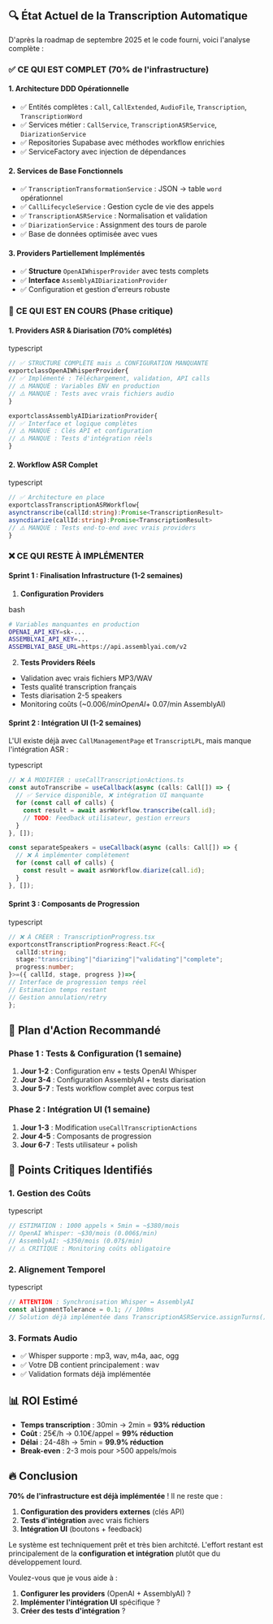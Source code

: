 ## 🔍 **État Actuel de la Transcription Automatique**

D'après la roadmap de septembre 2025 et le code fourni, voici l'analyse complète :

### ✅ **CE QUI EST COMPLET (70% de l'infrastructure)**

#### 1. **Architecture DDD Opérationnelle**

- ✅ Entités complètes : `Call`, `CallExtended`, `AudioFile`, `Transcription`, `TranscriptionWord`
- ✅ Services métier : `CallService`, `TranscriptionASRService`, `DiarizationService`
- ✅ Repositories Supabase avec méthodes workflow enrichies
- ✅ ServiceFactory avec injection de dépendances

#### 2. **Services de Base Fonctionnels**

- ✅ `TranscriptionTransformationService` : JSON → table `word` opérationnel
- ✅ `CallLifecycleService` : Gestion cycle de vie des appels
- ✅ `TranscriptionASRService` : Normalisation et validation
- ✅ `DiarizationService` : Assignment des tours de parole
- ✅ Base de données optimisée avec vues

#### 3. **Providers Partiellement Implémentés**

- ✅ **Structure** `OpenAIWhisperProvider` avec tests complets
- ✅ **Interface** `AssemblyAIDiarizationProvider`
- ✅ Configuration et gestion d'erreurs robuste

### 🚧 **CE QUI EST EN COURS (Phase critique)**

#### 1. **Providers ASR & Diarisation (70% complétés)**

typescript

```typescript
// ✅ STRUCTURE COMPLÈTE mais ⚠️ CONFIGURATION MANQUANTE
exportclassOpenAIWhisperProvider{
// ✅ Implémenté : Téléchargement, validation, API calls
// ⚠️ MANQUE : Variables ENV en production
// ⚠️ MANQUE : Tests avec vrais fichiers audio
}

exportclassAssemblyAIDiarizationProvider{
// ✅ Interface et logique complètes
// ⚠️ MANQUE : Clés API et configuration
// ⚠️ MANQUE : Tests d'intégration réels
}
```

#### 2. **Workflow ASR Complet**

typescript

```typescript
// ✅ Architecture en place
exportclassTranscriptionASRWorkflow{
asynctranscribe(callId:string):Promise<TranscriptionResult>
asyncdiarize(callId:string):Promise<TranscriptionResult>
// ⚠️ MANQUE : Tests end-to-end avec vrais providers
}
```

### ❌ **CE QUI RESTE À IMPLÉMENTER**

#### **Sprint 1 : Finalisation Infrastructure (1-2 semaines)**

1. **Configuration Providers**

bash

```bash
# Variables manquantes en production
OPENAI_API_KEY=sk-...
ASSEMBLYAI_API_KEY=...
ASSEMBLYAI_BASE_URL=https://api.assemblyai.com/v2
```

2. **Tests Providers Réels**

- Validation avec vrais fichiers MP3/WAV
- Tests qualité transcription français
- Tests diarisation 2-5 speakers
- Monitoring coûts (~$0.006/min OpenAI + ~$0.07/min AssemblyAI)

#### **Sprint 2 : Intégration UI (1-2 semaines)**

L'UI existe déjà avec `CallManagementPage` et `TranscriptLPL`, mais manque l'intégration ASR :

typescript

```typescript
// ❌ À MODIFIER : useCallTranscriptionActions.ts
const autoTranscribe = useCallback(async (calls: Call[]) => {
  // ✅ Service disponible, ❌ intégration UI manquante
  for (const call of calls) {
    const result = await asrWorkflow.transcribe(call.id);
    // TODO: Feedback utilisateur, gestion erreurs
  }
}, []);

const separateSpeakers = useCallback(async (calls: Call[]) => {
  // ❌ À implémenter complètement
  for (const call of calls) {
    const result = await asrWorkflow.diarize(call.id);
  }
}, []);
```

#### **Sprint 3 : Composants de Progression**

typescript

```typescript
// ❌ À CRÉER : TranscriptionProgress.tsx
exportconstTranscriptionProgress:React.FC<{
  callId:string;
  stage:"transcribing"|"diarizing"|"validating"|"complete";
  progress:number;
}>=({ callId, stage, progress })=>{
// Interface de progression temps réel
// Estimation temps restant
// Gestion annulation/retry
};
```

## 🎯 **Plan d'Action Recommandé**

### **Phase 1 : Tests & Configuration (1 semaine)**

1. **Jour 1-2** : Configuration env + tests OpenAI Whisper
2. **Jour 3-4** : Configuration AssemblyAI + tests diarisation
3. **Jour 5-7** : Tests workflow complet avec corpus test

### **Phase 2 : Intégration UI (1 semaine)**

1. **Jour 1-3** : Modification `useCallTranscriptionActions`
2. **Jour 4-5** : Composants de progression
3. **Jour 6-7** : Tests utilisateur + polish

## 🚨 **Points Critiques Identifiés**

### **1. Gestion des Coûts**

typescript

```typescript
// ESTIMATION : 1000 appels × 5min = ~$380/mois
// OpenAI Whisper: ~$30/mois (0.006$/min)
// AssemblyAI: ~$350/mois (0.07$/min)
// ⚠️ CRITIQUE : Monitoring coûts obligatoire
```

### **2. Alignement Temporel**

typescript

```typescript
// ATTENTION : Synchronisation Whisper ↔ AssemblyAI
const alignmentTolerance = 0.1; // 100ms
// Solution déjà implémentée dans TranscriptionASRService.assignTurns()
```

### **3. Formats Audio**

- ✅ Whisper supporte : mp3, wav, m4a, aac, ogg
- ✅ Votre DB contient principalement : wav
- ✅ Validation formats déjà implémentée

## 📊 **ROI Estimé**

- **Temps transcription** : 30min → 2min = **93% réduction**
- **Coût** : 25€/h → 0.10€/appel = **99% réduction**
- **Délai** : 24-48h → 5min = **99.9% réduction**
- **Break-even** : 2-3 mois pour >500 appels/mois

## 🔥 **Conclusion**

**70% de l'infrastructure est déjà implémentée** ! Il ne reste que :

1. **Configuration des providers externes** (clés API)
2. **Tests d'intégration** avec vrais fichiers
3. **Intégration UI** (boutons + feedback)

Le système est techniquement prêt et très bien architcté. L'effort restant est principalement de la **configuration et intégration** plutôt que du développement lourd.

Voulez-vous que je vous aide à :

1. **Configurer les providers** (OpenAI + AssemblyAI) ?
2. **Implémenter l'intégration UI** spécifique ?
3. **Créer des tests d'intégration** ?

